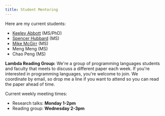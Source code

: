 ```yaml
---
title: Student Mentoring
---
```


Here are my current students:

 * [Keeley Abbott][Keeley] (MS/PhD)
 * [Spencer Hubbard][Spencer] (MS)
 * [Mike McGirr][Mike] (MS)
 * Meng Meng (MS)
 * Chao Peng (MS)

**Lambda Reading Group:** We're a group of programming languages students and
faculty that meets to discuss a different paper each week. If you're interested
in programming languages, you're welcome to join. We coordinate by email, so
drop me a line if you want to attend so you can read the paper ahead of time.

Current weekly meeting times:

 * Research talks: **Monday 1-2pm**
 * Reading group: **Wednesday 2-3pm**

[Keeley]: http://web.engr.oregonstate.edu/~abbottk/
[Spencer]: http://web.engr.oregonstate.edu/~hubbarsp/
[Mike]: https://www.mikemcgirr.com/
